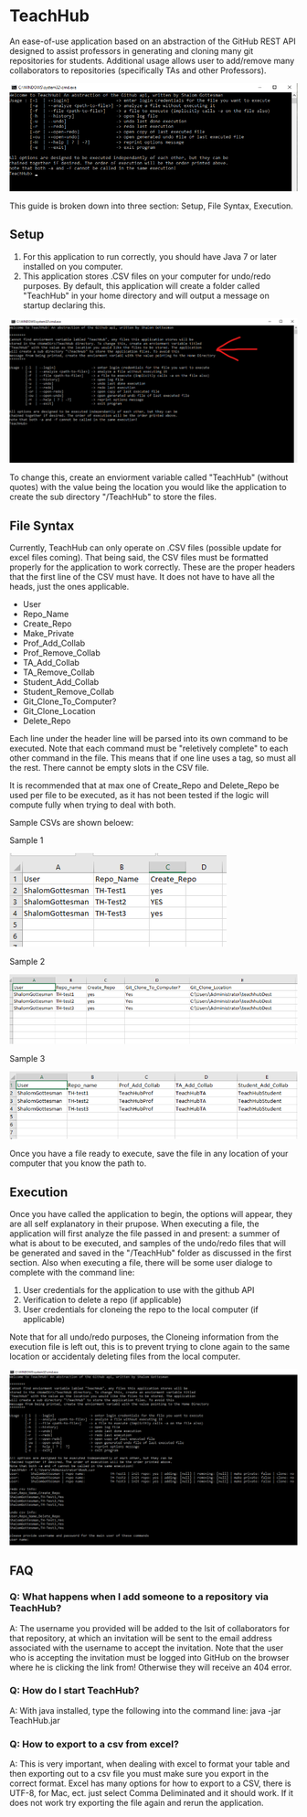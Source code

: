 # TeachHub

An ease-of-use application based on an abstraction of the GitHub REST API designed to assist professors in generating and cloning many git repositories for students. Additional usage allows user to add/remove many collaborators to repositories (specifically TAs and other Professors).


![GitHub Logo](/README_src/TeachHub_openMsg.png)


This guide is broken down into three section: Setup, File Syntax, Execution.

## Setup
1. For this application to run correctly, you should have Java 7 or later installed on you computer. 
2. This application stores .CSV files on your computer for undo/redo purposes. By default, this application will create a folder called "TeachHub" in your home directory and will output a message on startup declaring this. 

![GitHub Logo](/README_src/TeachHub_envrVar.png)

To change this, create an enviorment variable called "TeachHub" (without quotes) with the value being the location you would like the application to create the sub directory "/TeachHub" to store the files.


## File Syntax
Currently, TeachHub can only operate on .CSV files (possible update for excel files coming). That being said, the CSV files must be formatted properly for the application to work correctly. These are the proper headers that the first line of the CSV must have. It does not have to have all the heads, just the ones applicable.
 * User
 * Repo_Name
 * Create_Repo
 * Make_Private
 * Prof_Add_Collab
 * Prof_Remove_Collab
 * TA_Add_Collab
 * TA_Remove_Collab
 * Student_Add_Collab
 * Student_Remove_Collab
 * Git_Clone_To_Computer?
 * Git_Clone_Location
 * Delete_Repo
 
 Each line under the header line will be parsed into its own command to be executed. Note that each command must be "reletively complete" to each other command in the file. This means that if one line uses a tag, so must all the rest. There cannot be empty slots in the CSV file.
 
 It is recommended that at max one of Create_Repo and Delete_Repo be used per file to be executed, as it has not been tested if the logic will compute fully when trying to deal with both.
 
 Sample CSVs are shown beloew:
 
 Sample 1
 
 ![GitHub Logo](/README_src/TeachHub_CSV-ex1.png)
 
 
 Sample 2
 
 ![GitHub Logo](/README_src/TeachHub_CSV-ex2.png)
 
 
 Sample 3
 
 ![GitHub Logo](/README_src/TeachHub_CSV-ex3.png)
 
 Once you have a file ready to execute, save the file in any location of your computer that you know the path to.
 
 ## Execution
 Once you have called the application to begin, the options will appear, they are all self explanatory in their prupose. 
 When executing a file, the application will first analyze the file passed in and present: a summer of what is about to be executed, and samples of the undo/redo files that will be generated and saved in the "/TeachHub" folder as discussed in the first section.
 Also when executing a file, there will be some user dialoge to complete with the command line:
 1. User credentials for the application to use with the github API
 2. Verification to delete a repo (if applicable)
 3. User credentials for cloneing the repo to the local computer (if applicable)
 
 Note that for all undo/redo purposes, the Cloneing information from the execution file is left out, this is to prevent trying to clone again to the same location or accidentaly deleting files from the local computer.
 
 ![GitHub Logo](/README_src/TeachHub_ExecutionEx.png)

 
 ## FAQ
 ### Q: What happens when I add someone to a repository via TeachHub?
 
 A: The username you provided will be added to the lsit of collaborators for that repository, at which an invitation will be sent to the email address associated with the username to accept the invitation. Note that the user who is accepting the invitation must be logged into GitHub on the browser where he is clicking the link from! Otherwise they will receive an 404 error.
 
 ### Q: How do I start TeachHub?
 
 A: With java installed, type the following into the command line: java -jar <Path-to-TeachHub>TeachHub.jar
 
 ### Q: How to export to a csv from excel?
 
 A: This is very important, when dealing with excel to format your table and then exporting out to a csv file you must make sure you export in the correct format. Excel has many options for how to export to a CSV, there is UTF-8, for Mac, ect. just select Comma Deliminated and it should work. If it does not work try exporting the file again and rerun the application.
